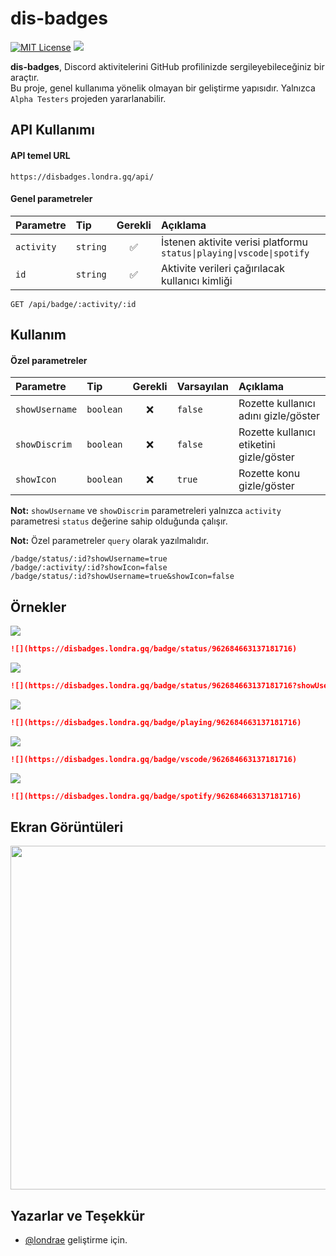 # dis-badges

[![MIT License](https://img.shields.io/badge/license-MIT-green.svg)](https://choosealicense.com/licenses/mit/)
[![](https://disbadges.londra.gq/badge/status/1053616520040816661)](https://github.com/londrae/dis-badges/)

**dis-badges**, Discord aktivitelerini GitHub profilinizde sergileyebileceğiniz bir araçtır.<br>
Bu proje, genel kullanıma yönelik olmayan bir geliştirme yapısıdır. Yalnızca `Alpha Testers` projeden yararlanabilir.

## API Kullanımı

#### API temel URL

```
https://disbadges.londra.gq/api/
```

#### Genel parametreler

| Parametre      | Tip         | Gerekli  | Açıklama                                                                |
| :------------- | :---------- | :------: | :---------------------------------------------------------------------- |
| `activity`     | `string`    | ✅      | İstenen aktivite verisi platformu `status\|playing\|vscode\|spotify`    |
| `id`           | `string`    | ✅      | Aktivite verileri çağırılacak kullanıcı kimliği                         |

```
GET /api/badge/:activity/:id
```

## Kullanım

#### Özel parametreler

| Parametre      | Tip         | Gerekli  | Varsayılan | Açıklama                                  |
| :------------- | :---------- | :------: | :--------- | :---------------------------------------- |
| `showUsername` | `boolean`   | ❌      | `false`    | Rozette kullanıcı adını gizle/göster      |
| `showDiscrim`  | `boolean`   | ❌      | `false`    | Rozette kullanıcı etiketini gizle/göster  |
| `showIcon`     | `boolean`   | ❌      | `true`     | Rozette konu gizle/göster                 |

**Not:** `showUsername` ve `showDiscrim` parametreleri yalnızca `activity` parametresi `status` değerine sahip olduğunda çalışır.

**Not:** Özel parametreler `query` olarak yazılmalıdır.

```
/badge/status/:id?showUsername=true
/badge/:activity/:id?showIcon=false
/badge/status/:id?showUsername=true&showIcon=false
```

## Örnekler

![](https://nocache.londra.workers.dev?url=https://disbadges.londra.gq/badge/status/962684663137181716)
```md
![](https://disbadges.londra.gq/badge/status/962684663137181716)
```

![](https://nocache.londra.workers.dev?url=https://disbadges.londra.gq/badge/status/962684663137181716?showUsername=true)
```md
![](https://disbadges.londra.gq/badge/status/962684663137181716?showUsername=true)
```

![](https://nocache.londra.workers.dev?url=https://disbadges.londra.gq/badge/playing/962684663137181716)
```md
![](https://disbadges.londra.gq/badge/playing/962684663137181716)
```

![](https://nocache.londra.workers.dev?url=https://disbadges.londra.gq/badge/vscode/962684663137181716)
```md
![](https://disbadges.londra.gq/badge/vscode/962684663137181716)
```

![](https://nocache.londra.workers.dev?url=https://disbadges.londra.gq/badge/spotify/962684663137181716)
```md
![](https://disbadges.londra.gq/badge/spotify/962684663137181716)
```

## Ekran Görüntüleri

<img src="https://media.discordapp.net/attachments/1055791675739471902/1055791782304170034/resim.png" style="width: 550px">

## Yazarlar ve Teşekkür

- [@londrae](https://github.com/londrae) geliştirme için.
